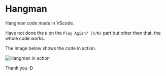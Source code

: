 # Hangman
Hangman code made in VScode.

Have not done the `N` on the `Play Agian? (Y/N)` part but other then that, the whole code works.

The image below shows the code in action.

![Hangman in action](https://user-images.githubusercontent.com/68333641/110067453-dcb8e200-7dc7-11eb-9c1a-170fc222401a.JPG)

Thank you :D
